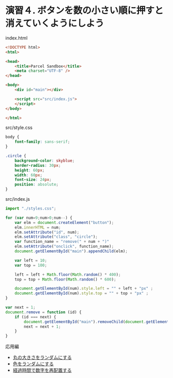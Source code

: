 # 演習４. ボタンを数の小さい順に押すと消えていくようにしよう

index.html

```html
<!DOCTYPE html>
<html>

<head>
	<title>Parcel Sandbox</title>
	<meta charset="UTF-8" />
</head>

<body>
	<div id="main"></div>

	<script src="src/index.js">
	</script>
</body>

</html>
```

src/style.css

```css
body {
	font-family: sans-serif;
}

.circle {
	background-color: skyblue;
	border-radius: 30px;
	height: 60px;
	width: 60px;
	font-size: 24px;
	position: absolute;
}
```

src/index.js

```js
import "./styles.css";

for (var num=9;num>0;num--) {
	var elm = document.createElement("button");
	elm.innerHTML = num;
	elm.setAttribute("id", num); 
	elm.setAttribute("class", "circle"); 
	var function_name = "remove(" + num + ")" 
	elm.setAttribute("onclick", function_name);
	document.getElementById("main").appendChild(elm);

	var left = 10;
	var top = 100;

	left = left + Math.floor(Math.random() * 400);
	top = top + Math.floor(Math.random() * 600);

	document.getElementById(num).style.left = "" + left + "px" ;
	document.getElementById(num).style.top = "" + top + "px" ;
}

var next = 1;
document.remove = function (id) {
	if (id === next) {
		document.getElementById("main").removeChild(document.getElementById(id));
		next = next + 1;
	}
}
```

応用編
* [丸の大きさをランダムにする](./advance01.md)
* [色をランダムにする](./advance02.md)
* [経過時間で数字を再配置する](./advance03.md)
